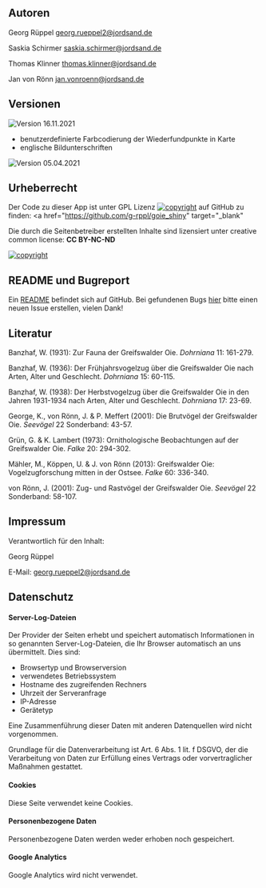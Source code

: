 ## Autoren

Georg Rüppel [georg.rueppel2@jordsand.de](mailto:georg.rueppel2@jordsand.de)

Saskia Schirmer [saskia.schirmer@jordsand.de](mailto:saskia.schirmer@jordsand.de)

Thomas Klinner [thomas.klinner@jordsand.de](mailto:thomas.klinner@jordsand.de)

Jan von Rönn [jan.vonroenn@jordsand.de](mailto:jan.vonroenn@jordsand.de)


## Versionen

![Version](https://img.shields.io/badge/Version-v1.1.0-blue.svg) 16.11.2021

- benutzerdefinierte Farbcodierung der Wiederfundpunkte in Karte
- englische Bildunterschriften

![Version](https://img.shields.io/badge/Version-v1.0.0-blue.svg) 05.04.2021

## Urheberrecht

Der Code zu dieser App ist unter GPL Lizenz [![copyright](https://img.shields.io/badge/License-GPL_v3-green.svg)](http://www.gnu.org/licenses/gpl-3.0) auf GitHub zu finden: <a href="https://github.com/g-rppl/goie_shiny" target="_blank"<i class='fa fa-github fa-lg' style="color:black"></i></a>

Die durch die Seitenbetreiber erstellten Inhalte sind lizensiert unter creative common license: **CC BY-NC-ND**

[![copyright](https://i.creativecommons.org/l/by-nc-nd/4.0/88x31.png)](https://creativecommons.org/licenses/by-nc-nd/4.0/)


## README und Bugreport

Ein [README](https://github.com/g-rppl/goie_shiny#readme) befindet sich auf GitHub. Bei gefundenen Bugs [hier](https://github.com/g-rppl/goie_shiny/issues) bitte einen neuen Issue erstellen, vielen Dank!


## Literatur

Banzhaf, W. (1931): Zur Fauna der Greifswalder Oie. *Dohrniana* 11: 161-279.

Banzhaf, W. (1936): Der Frühjahrsvogelzug über die Greifswalder Oie nach Arten, Alter und Geschlecht. *Dohrniana* 15: 60-115.

Banzhaf, W. (1938): Der Herbstvogelzug über die Greifswalder Oie in den Jahren 1931-1934 nach Arten, Alter und Geschlecht. *Dohrniana* 17: 23-69.

George, K., von Rönn, J. & P. Meffert (2001): Die Brutvögel der Greifswalder Oie. *Seevögel* 22 Sonderband: 43-57.

Grün, G. & K. Lambert (1973): Ornithologische Beobachtungen auf der Greifswalder Oie. *Falke* 20: 294-302.

Mähler, M., Köppen, U. & J. von Rönn (2013): Greifswalder Oie: Vogelzugforschung mitten in der Ostsee. *Falke* 60: 336-340.

von Rönn, J. (2001): Zug- und Rastvögel der Greifswalder Oie. *Seevögel* 22 Sonderband: 58-107.


## Impressum

Verantwortlich für den Inhalt:

Georg Rüppel

E-Mail: [georg.rueppel2@jordsand.de](mailto:georg.rueppel2@jordsand.de)


## Datenschutz

#### Server-Log-Dateien

Der Provider der Seiten erhebt und speichert automatisch Informationen in so genannten Server-Log-Dateien, die Ihr Browser automatisch an uns übermittelt. Dies sind:

- Browsertyp und Browserversion
- verwendetes Betriebssystem
- Hostname des zugreifenden Rechners
- Uhrzeit der Serveranfrage
- IP-Adresse
- Gerätetyp

Eine Zusammenführung dieser Daten mit anderen Datenquellen wird nicht vorgenommen.

Grundlage für die Datenverarbeitung ist Art. 6 Abs. 1 lit. f DSGVO, der die Verarbeitung von Daten zur Erfüllung eines Vertrags oder vorvertraglicher Maßnahmen gestattet.

#### Cookies
Diese Seite verwendet keine Cookies.

#### Personenbezogene Daten
Personenbezogene Daten werden weder erhoben noch gespeichert.

#### Google Analytics
Google Analytics wird nicht verwendet.




